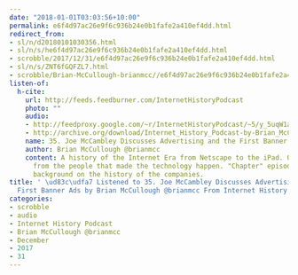 ```yaml
---
date: "2018-01-01T03:03:56+10:00"
permalink: e6f4d97ac26e9f6c936b24e0b1fafe2a410ef4dd.html
redirect_from:
- sl/n/d20180101030356.html
- sl/n/s/he6f4d97ac26e9f6c936b24e0b1fafe2a410ef4dd.html
- scrobble/2017/12/31/e6f4d97ac26e9f6c936b24e0b1fafe2a410ef4dd.html
- sl/n/s/ZNT6fGQFZL7.html
- scrobble/Brian-McCullough-brianmcc//e6f4d97ac26e9f6c936b24e0b1fafe2a410ef4dd.html
listen-of:
  h-cite:
    url: http://feeds.feedburner.com/InternetHistoryPodcast
    photo: ""
    audio:
    - http://feedproxy.google.com/~r/InternetHistoryPodcast/~5/y_5uqW1abXE/Ch._5_Int._7_-_An_Interview_With_Joe_McCambley_About_The_First_Banner_Ads.mp3
    - http://archive.org/download/Internet_History_Podcast-by-Brian_McCullough/35_Joe_McCambley_Discusses_Advertising_and_the_First_Banner_Ads.mp3
    name: 35. Joe McCambley Discusses Advertising and the First Banner Ads
    author: Brian McCullough @brianmcc
    content: A history of the Internet Era from Netscape to the iPad. Oral histories
      from the people that made the technology happen. "Chapter" episodes providing
      background on the history of the companies.
title: ' \ud83c\udfa7 Listened to 35. Joe McCambley Discusses Advertising and the
  First Banner Ads by Brian McCullough @brianmcc From Internet History Podcast'
categories:
- scrobble
- audio
- Internet History Podcast
- Brian McCullough @brianmcc
- December
- 2017
- 31
---
```

